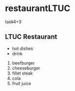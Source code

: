 # restaurantLTUC
task4+3
## LTUC Restaurant

- hot dishes
- drink

1. beefburger
2. cheeseburger
3. fillet steak
4. cola
5. fruit juice

